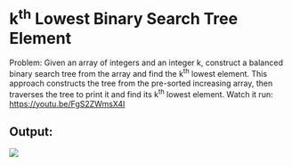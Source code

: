 # k<sup>th</sup> Lowest Binary Search Tree Element
Problem: Given an array of integers and an integer k, construct a balanced binary search tree from the array and find the k<sup>th</sup> lowest element.
This approach constructs the tree from the pre-sorted increasing array, then traverses the tree to print it and find its k<sup>th</sup> lowest element.
Watch it run: https://youtu.be/FgS2ZWmsX4I

## Output:
<img src="https://github.com/aisikbay/kthLowestElementInBST/assets/94331548/5b7e1528-bfc3-4c55-b7f9-dbb802cd7ee0"></img>

